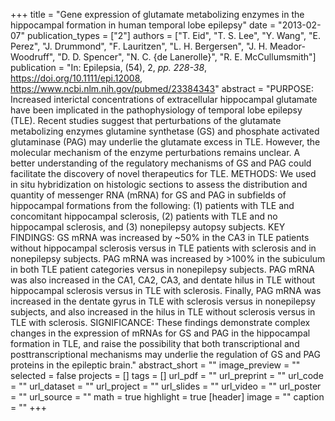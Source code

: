 +++
title = "Gene expression of glutamate metabolizing enzymes in the hippocampal formation in human temporal lobe epilepsy"
date = "2013-02-07"
publication_types = ["2"]
authors = ["T. Eid", "T. S. Lee", "Y. Wang", "E. Perez", "J. Drummond", "F. Lauritzen", "L. H. Bergersen", "J. H. Meador-Woodruff", "D. D. Spencer", "N. C. {de Lanerolle}", "R. E. McCullumsmith"]
publication = "In: Epilepsia, (54), 2, _pp. 228-38_, https://doi.org/10.1111/epi.12008, https://www.ncbi.nlm.nih.gov/pubmed/23384343"
abstract = "PURPOSE: Increased interictal concentrations of extracellular hippocampal glutamate have been implicated in the pathophysiology of temporal lobe epilepsy (TLE). Recent studies suggest that perturbations of the glutamate metabolizing enzymes glutamine synthetase (GS) and phosphate activated glutaminase (PAG) may underlie the glutamate excess in TLE. However, the molecular mechanism of the enzyme perturbations remains unclear. A better understanding of the regulatory mechanisms of GS and PAG could facilitate the discovery of novel therapeutics for TLE. METHODS: We used in situ hybridization on histologic sections to assess the distribution and quantity of messenger RNA (mRNA) for GS and PAG in subfields of hippocampal formations from the following: (1) patients with TLE and concomitant hippocampal sclerosis, (2) patients with TLE and no hippocampal sclerosis, and (3) nonepilepsy autopsy subjects. KEY FINDINGS: GS mRNA was increased by ~50% in the CA3 in TLE patients without hippocampal sclerosis versus in TLE patients with sclerosis and in nonepilepsy subjects. PAG mRNA was increased by >100% in the subiculum in both TLE patient categories versus in nonepilepsy subjects. PAG mRNA was also increased in the CA1, CA2, CA3, and dentate hilus in TLE without hippocampal sclerosis versus in TLE with sclerosis. Finally, PAG mRNA was increased in the dentate gyrus in TLE with sclerosis versus in nonepilepsy subjects, and also increased in the hilus in TLE without sclerosis versus in TLE with sclerosis. SIGNIFICANCE: These findings demonstrate complex changes in the expression of mRNAs for GS and PAG in the hippocampal formation in TLE, and raise the possibility that both transcriptional and posttranscriptional mechanisms may underlie the regulation of GS and PAG proteins in the epileptic brain."
abstract_short = ""
image_preview = ""
selected = false
projects = []
tags = []
url_pdf = ""
url_preprint = ""
url_code = ""
url_dataset = ""
url_project = ""
url_slides = ""
url_video = ""
url_poster = ""
url_source = ""
math = true
highlight = true
[header]
image = ""
caption = ""
+++

